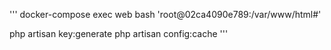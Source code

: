




'''
docker-compose exec web bash
'root@02ca4090e789:/var/www/html#' 

php artisan key:generate
php artisan config:cache
'''
